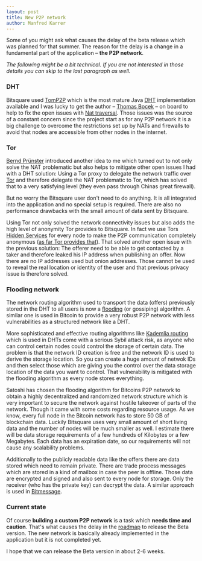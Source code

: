 ```yaml
---
layout: post
title: New P2P network
author: Manfred Karrer
---
```

Some of you might ask what causes the delay of the beta release which was planned for that summer.
The reason for the delay is a change in a fundamental part of the application – **the P2P network**.

_The following might be a bit technical. If you are not interested in those details you can skip to the last paragraph as well._

### DHT

Bitsquare used [TomP2P][1] which is the most mature Java [DHT][2] implementation available and I was lucky to get the author – [Thomas Bocek][3] – on board to help to fix the open issues with [Nat traversal][4].
Those issues was the source of a constant concern since the project start as for any P2P network it is a big challenge to overcome the restrictions set up by NATs and firewalls to avoid that nodes are accessible from other nodes in the internet.

### Tor

[Bernd Prünster][5] introduced another idea to me which turned out to not only solve the NAT problematic but also helps to mitigate other open issues I had with a DHT solution: Using a Tor proxy to delegate the network traffic over [Tor][6] and therefore delegate the NAT problematic to Tor, which has solved that to a very satisfying level (they even pass through Chinas great firewall).

But no worry the Bitsquare user don't need to do anything. It is all integrated into the application and no special setup is required. There are also no performance drawbacks with the small amount of data sent by Bitsquare.

Using Tor not only solved the network connectivity issues but also adds the high level of anonymity Tor provides to Bitsquare. In fact we use Tors [Hidden Services][7] for every node to make the P2P communication completely anonymous ([as far Tor provides that][8]).
That solved another open issue with the previous solution: The offerer need to be able to get contacted by a taker and therefore leaked his IP address when publishing an offer.
Now there are no IP addresses used but onion addresses. Those cannot be used to reveal the real location or identity of the user and that previous privacy issue is therefore solved.

### Flooding network

The network routing algorithm used to transport the data (offers) previously stored in the DHT to all users is now a [flooding][9] (or gossiping) algorithm. A similar one is used in Bitcoin to provide a very robust P2P network with less vulnerabilities as a structured network like a DHT.

More sophisticated and effective routing algorithms like [Kademlia routing][10] which is used in DHTs come with a serious Sybil attack risk, as anyone who can control certain nodes could control the storage of certain data. The problem is that the network ID creation is free and the network ID is used to derive the storage location. So  you can create a huge amount of netwok IDs and then select those which are giving you the control over the data storage location of the data you want to control.
That vulnerability is mitigated with the flooding algorithm as every node stores everything.

Satoshi has chosen the flooding algorithm for Bitcoins P2P network to obtain a highly decentralized and randomized network structure which is very important to secure the network against hostile takeover of parts of the network.
Though it came with some costs regarding resource usage. As we know, every full node in the Bitcoin network has to store 50 GB of blockchain data.
Luckily Bitsquare uses very small amount of short living data and the number of nodes will be much smaller as well. I estimate there will be data storage requirements of a few hundreds of Kilobytes or a few Megabytes. Each data has an expiration date, so our requirements will not cause any scalability problems.

Additionally to the publicly readable data like the offers there are data stored which need to remain private. There are trade process messages which are stored in a kind of mailbox in case the peer is offline. Those data are encrypted and signed and also sent to every node for storage. Only the receiver (who has the private key) can decrypt the data. A similar approach is used in [Bitmessage][11].

### Current state

Of course **building a custom P2P network** is a task which **needs time and caution**. That's what causes the delay in the [roadmap][12] to release the Beta version.
The new network is basically already implemented in the application but it is not completed yet.

I hope that we can release the Beta version in about 2-6 weeks.

[1]: http://tomp2p.net/
[2]: https://en.wikipedia.org/wiki/Distributed_hash_table
[3]: http://www.csg.uzh.ch/staff/bocek.html
[4]: https://en.wikipedia.org/wiki/NAT_traversal
[5]: https://github.com/JesusMcCloud
[6]: https://www.torproject.org/
[7]: https://www.torproject.org/docs/hidden-services.html.en
[8]: https://www.torproject.org/docs/faq.html.en#AttacksOnOnionRouting
[9]: https://en.wikipedia.org/wiki/Flooding_%28computer_networking%29
[10]: https://en.wikipedia.org/wiki/Kademlia
[11]: https://bitmessage.org/
[12]: /roadmap/
